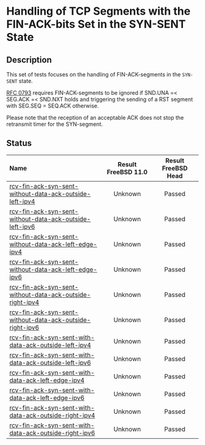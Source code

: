 # Handling of TCP Segments with the FIN-ACK-bits Set in the SYN-SENT State

## Description
This set of tests focuses on the handling of FIN-ACK-segments in the `SYN-SENT` state.

[RFC 0793](https://tools.ietf.org/html/rfc0793) requires FIN-ACK-segments to be
ignored if SND.UNA =< SEG.ACK =< SND.NXT holds and triggering the sending of
a RST segment with SEG.SEQ = SEQ.ACK otherwise.

Please note that the reception of an acceptable ACK does not stop the retransmit
timer for the SYN-segment.

## Status

| Name                                                                                                                                                                                                                                                                                       | Result FreeBSD 11.0 | Result FreeBSD Head |
|:-------------------------------------------------------------------------------------------------------------------------------------------------------------------------------------------------------------------------------------------------------------------------------------------|:-------------------:|:-------------------:|
|[rcv-fin-ack-syn-sent-without-data-ack-outside-left-ipv4](rcv-fin-ack-without-data-syn-ack-sent-outside-left-ipv4.pkt "Ensure that the reception of a TCP FIN-ACK with SEG.ACK=SND.NXT-1 in the SYN-SENT state triggers the sending of a TCP RST and does not affect the TCP connection")   | Unknown             | Passed              |
|[rcv-fin-ack-syn-sent-without-data-ack-outside-left-ipv6](rcv-fin-ack-without-data-syn-ack-sent-outside-left-ipv6.pkt "Ensure that the reception of a TCP FIN-ACK with SEG.ACK=SND.NXT-1 in the SYN-SENT state triggers the sending of a TCP RST and does not affect the TCP connection")   | Unknown             | Passed              |
|[rcv-fin-ack-syn-sent-without-data-ack-left-edge-ipv4](rcv-fin-ack-without-data-syn-sent-ack-left-edge-ipv4.pkt "Ensure that the reception of a TCP FIN-ACK with SEG.ACK=SND.NXT in the SYN-SENT state does not affect the TCP connection")                                                 | Unknown             | Passed              |
|[rcv-fin-ack-syn-sent-without-data-ack-left-edge-ipv6](rcv-fin-ack-without-data-syn-sent-ack-left-edge-ipv6.pkt "Ensure that the reception of a TCP FIN-ACK with SEG.ACK=SND.NXT in the SYN-SENT state does not affect the TCP connection")                                                 | Unknown             | Passed              |
|[rcv-fin-ack-syn-sent-without-data-ack-outside-right-ipv4](rcv-fin-ack-without-data-syn-sent-ack-outside-right-ipv4.pkt "Ensure that the reception of a TCP FIN-ACK with SEG.ACK=SND.NXT+1 in the SYN-SENT state triggers the sending of a TCP RST and does not affect the TCP connection") | Unknown             | Passed              |
|[rcv-fin-ack-syn-sent-without-data-ack-outside-right-ipv6](rcv-fin-ack-without-data-syn-sent-ack-outside-right-ipv6.pkt "Ensure that the reception of a TCP FIN-ACK with SEG.ACK=RCV.NXT+1 in the SYN-SENT state triggers the sending of a TCP RST and does not affect the TCP connection") | Unknown             | Passed              |
|[rcv-fin-ack-syn-sent-with-data-ack-outside-left-ipv4](rcv-fin-ack-with-data-syn-sent-ack-outside-left-ipv4.pkt "Ensure that the reception of a TCP FIN-ACK with SEG.ACK=SND.NXT-1 in the SYN-SENT state triggers the sending of a TCP RST and does not affect the TCP connection")         | Unknown             | Passed              |
|[rcv-fin-ack-syn-sent-with-data-ack-outside-left-ipv6](rcv-fin-ack-with-data-syn-sent-ack-outside-left-ipv6.pkt "Ensure that the reception of a TCP FIN-ACK with SEG.ACK=SND.NXT-1 in the SYN-SENT state triggers the sending of a TCP RST and does not affect the TCP connection")         | Unknown             | Passed              |
|[rcv-fin-ack-syn-sent-with-data-ack-left-edge-ipv4](rcv-fin-ack-with-data-syn-sent-ack-left-edge-ipv4.pkt "Ensure that the reception of a TCP FIN-ACK with SEG.ACK=SND.NXT in the SYN-SENT state does not affect the TCP connection")                                                       | Unknown             | Passed              |
|[rcv-fin-ack-syn-sent-with-data-ack-left-edge-ipv6](rcv-fin-ack-with-data-syn-sent-ack-left-edge-ipv6.pkt "Ensure that the reception of a TCP FIN-ACK with SEG.ACK=SND.NXT in the SYN-SENT state does not affect the TCP connection")                                                       | Unknown             | Passed              |
|[rcv-fin-ack-syn-sent-with-data-ack-outside-right-ipv4](rcv-fin-ack-with-data-syn-sent-ack-outside-right-ipv4.pkt "Ensure that the reception of a TCP FIN-ACK with SEG.ACK=SND.NXT+1 in the SYN-SENT state triggers the sending of a TCP RST and does not affect the TCP connection")       | Unknown             | Passed              |
|[rcv-fin-ack-syn-sent-with-data-ack-outside-right-ipv6](rcv-fin-ack-with-data-syn-sent-ack-outside-right-ipv6.pkt "Ensure that the reception of a TCP FIN-ACK with SEG.ACK=RCV.NXT+1 in the SYN-SENT state triggers the sending of a TCP RST and does not affect the TCP connection")       | Unknown             | Passed              |

